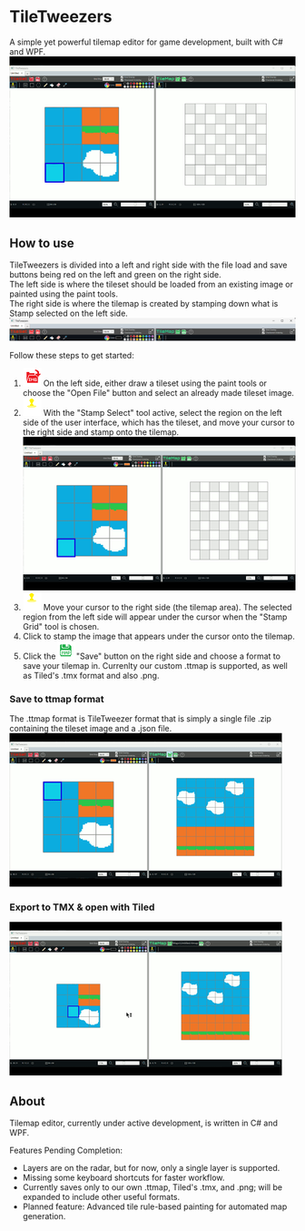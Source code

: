 # TileTweezers
A simple yet powerful tilemap editor for game development, built with C# and WPF.
<img src="docs/TileTweezer_CreateMap.gif" alt="TileTweezers" style="max-width: 100%; height: auto;" />
## How to use
TileTweezers is divided into a left and right side with the file load and save buttons being red on the left and green on the right side.  
The left side is where the tileset should be loaded from an existing image or painted using the paint tools.  
The right side is where the tilemap is created by stamping down what is Stamp selected on the left side.  
![Controlbar](TileTweezers_Controlbar.png)  



Follow these steps to get started:  

1) ![Open Folder Icon](/TileTweezers/Controls/TileEditorControl/TileEditorImages/openimage.png)  On the left side, either draw a tileset using the paint tools or choose the "Open File" button and select an already made tileset image.
2) ![Stamp Select Icon](/TileTweezers/Controls/TileEditorControl/TileEditorImages/stampgridselect.png)
With the "Stamp Select" tool active, select the region on the left side of the user interface, which has the tileset, and move your cursor to the right side and stamp onto the tilemap.  
![TileTweezers](docs/TileTweezer_CreateMap.gif)  
4) ![Grid Stamp Icon](/TileTweezers/Controls/TileEditorControl/TileEditorImages/stampgrid.png) Move your cursor to the right side (the tilemap area). The selected region from the left side will appear under the cursor when the "Stamp Grid" tool  is chosen.
5) Click to stamp the image that appears under the cursor onto the tilemap.
6) Click the ![Save Icon](/TileTweezers/Controls/TileEditorControl/TileEditorImages/savetilemap.png)"Save" button  on the right side and choose a format to save your tilemap in. Currenlty our custom .ttmap is supported, as well as Tiled's .tmx format and also .png.  
### Save to ttmap format  
The .ttmap format is TileTweezer format that is simply a single file .zip containing the tileset image and a .json file.  
![TileTweezers](docs/TileTweezer_SaveMap.gif)  
### Export to TMX & open with Tiled  
![TileTweezers](docs/TileTweezers_ExportToTMX.gif) 

## About 
Tilemap editor, currently under active development, is written in C# and WPF.

Features Pending Completion:
* Layers are on the radar, but for now, only a single layer is supported.
* Missing some keyboard shortcuts for faster workflow.
* Currently saves only to our own .ttmap, Tiled's .tmx, and .png; will be expanded to include other useful formats.
* Planned feature: Advanced tile rule-based painting for automated map generation.

